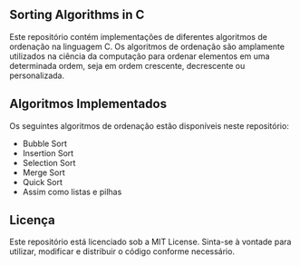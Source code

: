 ## Sorting Algorithms in C
Este repositório contém implementações de diferentes algoritmos de ordenação na linguagem C. Os algoritmos de ordenação são amplamente utilizados na ciência da computação para ordenar elementos em uma determinada ordem, seja em ordem crescente, decrescente ou personalizada.

## Algoritmos Implementados
Os seguintes algoritmos de ordenação estão disponíveis neste repositório:

* Bubble Sort
* Insertion Sort
* Selection Sort
* Merge Sort
* Quick Sort
* Assim como listas e pilhas

## Licença
Este repositório está licenciado sob a MIT License. Sinta-se à vontade para utilizar, modificar e distribuir o código conforme necessário.
